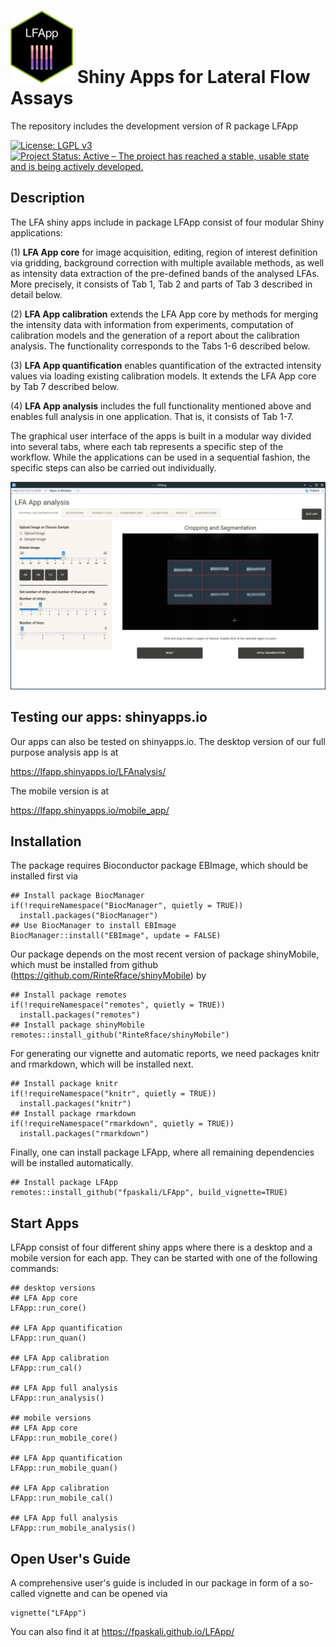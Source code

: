 # <img src="https://github.com/fpaskali/LFApp/blob/main/hex-LFApp.png" alt="LFApp" width="100"/> Shiny Apps for Lateral Flow Assays

The repository includes the development version of R package LFApp

[![License: LGPL v3](https://img.shields.io/badge/License-LGPL%20v3-blue.svg)](https://www.gnu.org/licenses/lgpl-3.0)
[![Project Status: Active – The project has reached a stable, usable state and is being actively developed.](https://www.repostatus.org/badges/latest/active.svg)](https://www.repostatus.org/#active)


## Description

The LFA shiny apps include in package LFApp consist of four modular Shiny 
applications: 

(1) **LFA App core** for image acquisition, editing, region of interest definition 
via gridding, background correction with multiple available methods, as well as 
intensity data extraction of the pre-defined bands of the analysed LFAs. More
precisely, it consists of Tab 1, Tab 2 and parts of Tab 3 described in detail 
below.

(2) **LFA App calibration** extends the LFA App core by methods for merging the
intensity data with information from experiments, computation of calibration 
models and the generation of a report about the calibration analysis. The 
functionality corresponds to the Tabs 1-6 described below.

(3) **LFA App quantification** enables quantification of the extracted intensity 
values via loading existing calibration models. It extends the LFA App core
by Tab 7 described below.

(4) **LFA App analysis** includes the full functionality mentioned above and 
enables full analysis in one application. That is, it consists of Tab 1-7.


The graphical user interface of the apps is built in a modular way divided into 
several tabs, where each tab represents a specific step of the workflow. While 
the applications can be used in a sequential fashion, the specific steps can 
also be carried out individually. 

![LFApp](LFAppMain.png)


## Testing our apps: shinyapps.io

Our apps can also be tested on shinyapps.io. The desktop version of our full
purpose analysis app is at

https://lfapp.shinyapps.io/LFAnalysis/

The mobile version is at

https://lfapp.shinyapps.io/mobile_app/


## Installation

The package requires Bioconductor package EBImage, which should be installed
first via

```{r}
## Install package BiocManager
if(!requireNamespace("BiocManager", quietly = TRUE)) 
  install.packages("BiocManager")
## Use BiocManager to install EBImage
BiocManager::install("EBImage", update = FALSE)
```

Our package depends on the most recent version of package shinyMobile, which 
must be installed from github (https://github.com/RinteRface/shinyMobile) by

```{r}
## Install package remotes
if(!requireNamespace("remotes", quietly = TRUE)) 
  install.packages("remotes")
## Install package shinyMobile
remotes::install_github("RinteRface/shinyMobile")
```

For generating our vignette and automatic reports, we need packages knitr and
rmarkdown, which will be installed next.

```{r}
## Install package knitr
if(!requireNamespace("knitr", quietly = TRUE)) 
  install.packages("knitr")
## Install package rmarkdown
if(!requireNamespace("rmarkdown", quietly = TRUE)) 
  install.packages("rmarkdown")
```

Finally, one can install package LFApp, where all remaining dependencies will
be installed automatically.

```{r}
## Install package LFApp
remotes::install_github("fpaskali/LFApp", build_vignette=TRUE)
```

## Start Apps
LFApp consist of four different shiny apps where there is a desktop and a 
mobile version for each app. They can be started with one of the following 
commands: 

```{r}
## desktop versions
## LFA App core
LFApp::run_core()

## LFA App quantification
LFApp::run_quan()

## LFA App calibration
LFApp::run_cal()

## LFA App full analysis
LFApp::run_analysis()

## mobile versions
## LFA App core
LFApp::run_mobile_core()

## LFA App quantification
LFApp::run_mobile_quan()

## LFA App calibration
LFApp::run_mobile_cal()

## LFA App full analysis
LFApp::run_mobile_analysis()
```

## Open User's Guide

A comprehensive user's guide is included in our package in form of a so-called
vignette and can be opened via

```{r}
vignette("LFApp")
```

You can also find it at https://fpaskali.github.io/LFApp/
